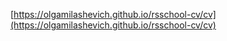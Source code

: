 [https://olgamilashevich.github.io/rsschool-cv/cv](https://olgamilashevich.github.io/rsschool-cv/cv)
